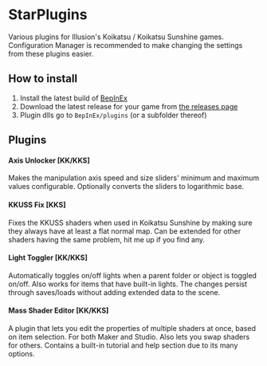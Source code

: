# StarPlugins

Various plugins for Illusion's Koikatsu / Koikatsu Sunshine games.
Configuration Manager is recommended to make changing the settings from these plugins easier.

## How to install
1. Install the latest build of [BepInEx](https://github.com/BepInEx/BepInEx/releases)
2. Download the latest release for your game from [the releases page](../../releases)
3. Plugin dlls go to `BepInEx/plugins` (or a subfolder thereof)

## Plugins

#### Axis Unlocker [KK/KKS]
Makes the manipulation axis speed and size sliders' minimum and maximum values configurable.
Optionally converts the sliders to logarithmic base.

#### KKUSS Fix [KKS]
Fixes the KKUSS shaders when used in Koikatsu Sunshine by making sure they always have at least a flat normal map.
Can be extended for other shaders having the same problem, hit me up if you find any.

#### Light Toggler [KK/KKS]
Automatically toggles on/off lights when a parent folder or object is toggled on/off.
Also works for items that have built-in lights.
The changes persist through saves/loads without adding extended data to the scene.

#### Mass Shader Editor [KK/KKS]
A plugin that lets you edit the properties of multiple shaders at once, based on item selection.
For both Maker and Studio. Also lets you swap shaders for others.
Contains a built-in tutorial and help section due to its many options.